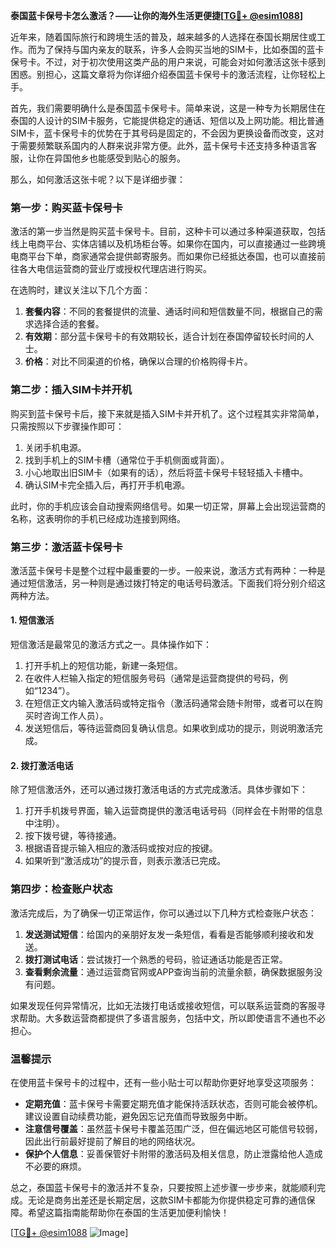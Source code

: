 **泰国蓝卡保号卡怎么激活？——让你的海外生活更便捷[[TG💪+ @esim1088](https://t.me/s/esim1088)]**

近年来，随着国际旅行和跨境生活的普及，越来越多的人选择在泰国长期居住或工作。而为了保持与国内亲友的联系，许多人会购买当地的SIM卡，比如泰国的蓝卡保号卡。不过，对于初次使用这类产品的用户来说，可能会对如何激活这张卡感到困惑。别担心，这篇文章将为你详细介绍泰国蓝卡保号卡的激活流程，让你轻松上手。

首先，我们需要明确什么是泰国蓝卡保号卡。简单来说，这是一种专为长期居住在泰国的人设计的SIM卡服务，它能提供稳定的通话、短信以及上网功能。相比普通SIM卡，蓝卡保号卡的优势在于其号码是固定的，不会因为更换设备而改变，这对于需要频繁联系国内的人群来说非常方便。此外，蓝卡保号卡还支持多种语言客服，让你在异国他乡也能感受到贴心的服务。

那么，如何激活这张卡呢？以下是详细步骤：

### 第一步：购买蓝卡保号卡

激活的第一步当然是购买蓝卡保号卡。目前，这种卡可以通过多种渠道获取，包括线上电商平台、实体店铺以及机场柜台等。如果你在国内，可以直接通过一些跨境电商平台下单，商家通常会提供邮寄服务。而如果你已经抵达泰国，也可以直接前往各大电信运营商的营业厅或授权代理店进行购买。

在选购时，建议关注以下几个方面：
1. **套餐内容**：不同的套餐提供的流量、通话时间和短信数量不同，根据自己的需求选择合适的套餐。
2. **有效期**：部分蓝卡保号卡的有效期较长，适合计划在泰国停留较长时间的人士。
3. **价格**：对比不同渠道的价格，确保以合理的价格购得卡片。

### 第二步：插入SIM卡并开机

购买到蓝卡保号卡后，接下来就是插入SIM卡并开机了。这个过程其实非常简单，只需按照以下步骤操作即可：
1. 关闭手机电源。
2. 找到手机上的SIM卡槽（通常位于手机侧面或背面）。
3. 小心地取出旧SIM卡（如果有的话），然后将蓝卡保号卡轻轻插入卡槽中。
4. 确认SIM卡完全插入后，再打开手机电源。

此时，你的手机应该会自动搜索网络信号。如果一切正常，屏幕上会出现运营商的名称，这表明你的手机已经成功连接到网络。

### 第三步：激活蓝卡保号卡

激活蓝卡保号卡是整个过程中最重要的一步。一般来说，激活方式有两种：一种是通过短信激活，另一种则是通过拨打特定的电话号码激活。下面我们将分别介绍这两种方法。

#### 1. 短信激活

短信激活是最常见的激活方式之一。具体操作如下：
1. 打开手机上的短信功能，新建一条短信。
2. 在收件人栏输入指定的短信服务号码（通常是运营商提供的号码，例如“1234”）。
3. 在短信正文内输入激活码或特定指令（激活码通常会随卡附带，或者可以在购买时咨询工作人员）。
4. 发送短信后，等待运营商回复确认信息。如果收到成功的提示，则说明激活完成。

#### 2. 拨打激活电话

除了短信激活外，还可以通过拨打激活电话的方式完成激活。具体步骤如下：
1. 打开手机拨号界面，输入运营商提供的激活电话号码（同样会在卡附带的信息中注明）。
2. 按下拨号键，等待接通。
3. 根据语音提示输入相应的激活码或按对应的按键。
4. 如果听到“激活成功”的提示音，则表示激活已完成。

### 第四步：检查账户状态

激活完成后，为了确保一切正常运作，你可以通过以下几种方式检查账户状态：
1. **发送测试短信**：给国内的亲朋好友发一条短信，看看是否能够顺利接收和发送。
2. **拨打测试电话**：尝试拨打一个熟悉的号码，验证通话功能是否正常。
3. **查看剩余流量**：通过运营商官网或APP查询当前的流量余额，确保数据服务没有问题。

如果发现任何异常情况，比如无法拨打电话或接收短信，可以联系运营商的客服寻求帮助。大多数运营商都提供了多语言服务，包括中文，所以即使语言不通也不必担心。

### 温馨提示

在使用蓝卡保号卡的过程中，还有一些小贴士可以帮助你更好地享受这项服务：
- **定期充值**：蓝卡保号卡需要定期充值才能保持活跃状态，否则可能会被停机。建议设置自动续费功能，避免因忘记充值而导致服务中断。
- **注意信号覆盖**：虽然蓝卡保号卡覆盖范围广泛，但在偏远地区可能信号较弱，因此出行前最好提前了解目的地的网络状况。
- **保护个人信息**：妥善保管好卡附带的激活码及相关信息，防止泄露给他人造成不必要的麻烦。

总之，泰国蓝卡保号卡的激活并不复杂，只要按照上述步骤一步步来，就能顺利完成。无论是商务出差还是长期定居，这款SIM卡都能为你提供稳定可靠的通信保障。希望这篇指南能帮助你在泰国的生活更加便利愉快！

[[TG💪+ @esim1088](https://t.me/s/esim1088) ![Image](https://i.postimg.cc/4NQfJmqS/Snipaste-2025-05-13-00-14-12.png)]